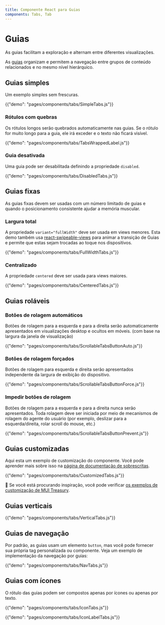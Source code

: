```yaml
---
title: Componente React para Guias
components: Tabs, Tab
---
```


# Guias

<p class="description">As guias facilitam a exploração e alternam entre diferentes visualizações.</p>

As [guias](https://material.io/design/components/tabs.html) organizam e permitem a navegação entre grupos de conteúdo relacionados e no mesmo nível hierárquico.

## Guias simples

Um exemplo simples sem frescuras.

{{"demo": "pages/components/tabs/SimpleTabs.js"}}

### Rótulos com quebras

Os rótulos longos serão quebrados automaticamente nas guias. Se o rótulo for muito longo para a guia, ele irá exceder e o texto não ficará visível.

{{"demo": "pages/components/tabs/TabsWrappedLabel.js"}}

### Guia desativada

Uma guia pode ser desabilitada definindo a propriedade `disabled`.

{{"demo": "pages/components/tabs/DisabledTabs.js"}}

## Guias fixas

As guias fixas devem ser usadas com um número limitado de guias e quando o posicionamento consistente ajudar a memória muscular.

### Largura total

A propriedade `variant="fullWidth"` deve ser usada em views menores. Esta demo também usa [react-swipeable-views](https://github.com/oliviertassinari/react-swipeable-views) para animar a transição de Guias e permite que estas sejam trocadas ao toque nos dispositivos.

{{"demo": "pages/components/tabs/FullWidthTabs.js"}}

### Centralizado

A propriedade `centered` deve ser usada para views maiores.

{{"demo": "pages/components/tabs/CenteredTabs.js"}}

## Guias roláveis

### Botões de rolagem automáticos

Botões de rolagem para a esquerda e para a direita serão automaticamente apresentados em visualizações desktop e ocultos em móveis. (com base na largura da janela de visualização)

{{"demo": "pages/components/tabs/ScrollableTabsButtonAuto.js"}}

### Botões de rolagem forçados

Botões de rolagem para esquerda e direita serão apresentados independente da largura de exibição do dispositivo.

{{"demo": "pages/components/tabs/ScrollableTabsButtonForce.js"}}

### Impedir botões de rolagem

Botões de rolagem para a esquerda e para a direita nunca serão apresentados. Toda rolagem deve ser iniciada por meio de mecanismos de rolagem do agente do usuário (por exemplo, deslizar para a esquerda/direita, rolar scroll do mouse, etc.)

{{"demo": "pages/components/tabs/ScrollableTabsButtonPrevent.js"}}

## Guias customizadas

Aqui esta um exemplo de customização do componente. Você pode aprender mais sobre isso na [página de documentação de sobrescritas](/customization/components/).

{{"demo": "pages/components/tabs/CustomizedTabs.js"}}

👑 Se você está procurando inspiração, você pode verificar [os exemplos de customização de MUI Treasury](https://mui-treasury.com/components/tabs).

## Guias verticais

{{"demo": "pages/components/tabs/VerticalTabs.js"}}

## Guias de navegação

Por padrão, as guias usam um elemento `button`, mas você pode fornecer sua própria tag personalizada ou componente. Veja um exemplo de implementação da navegação por guias:

{{"demo": "pages/components/tabs/NavTabs.js"}}

## Guias com ícones

O rótulo das guias podem ser compostos apenas por ícones ou apenas por texto.

{{"demo": "pages/components/tabs/IconTabs.js"}}

{{"demo": "pages/components/tabs/IconLabelTabs.js"}}